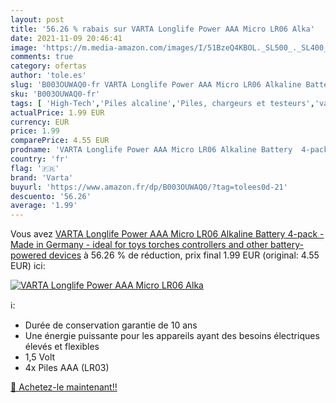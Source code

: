 ```yaml
---
layout: post
title: '56.26 % rabais sur VARTA Longlife Power AAA Micro LR06 Alka'
date: 2021-11-09 20:46:41
image: 'https://m.media-amazon.com/images/I/51BzeQ4KBOL._SL500_._SL400_.jpg'
comments: true
category: ofertas
author: 'tole.es'
slug: 'B003OUWAQ0-fr VARTA Longlife Power AAA Micro LR06 Alkaline Battery...'
sku: 'B003OUWAQ0-fr'
tags: [ 'High-Tech','Piles alcaline','Piles, chargeurs et testeurs','varta', ]
actualPrice: 1.99 EUR
currency: EUR
price: 1.99
comparePrice: 4.55 EUR
prodname: 'VARTA Longlife Power AAA Micro LR06 Alkaline Battery  4-pack  - Made in Germany - ideal for toys  torches  controllers and other battery-powered devices'
country: 'fr'
flag: '🇫🇷'
brand: 'Varta'
buyurl: 'https://www.amazon.fr/dp/B003OUWAQ0/?tag=tolees0d-21'
descuento: '56.26'
average: '1.99'
---
```


Vous avez [VARTA Longlife Power AAA Micro LR06 Alkaline Battery  4-pack  - Made in Germany - ideal for toys  torches  controllers and other battery-powered devices](https://www.amazon.fr/dp/B003OUWAQ0/?tag=tolees0d-21)  à  56.26 % de réduction, prix final  1.99 EUR (original: 4.55 EUR) ici:

[![VARTA Longlife Power AAA Micro LR06 Alka](https://m.media-amazon.com/images/I/51BzeQ4KBOL._SL500_._SL400_.jpg)](https://www.amazon.fr/dp/B003OUWAQ0/?tag=tolees0d-21)

ℹ️:

- Durée de conservation garantie de 10 ans
- Une énergie puissante pour les appareils ayant des besoins électriques élevés et flexibles
- 1,5 Volt
- 4x Piles AAA (LR03)

[🛒 Achetez-le maintenant!!](https://www.amazon.fr/dp/B003OUWAQ0/?tag=tolees0d-21)

